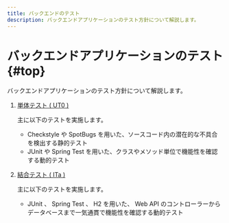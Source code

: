 ```yaml
---
title: バックエンドのテスト
description: バックエンドアプリケーションのテスト方針について解説します。
---
```


# バックエンドアプリケーションのテスト {#top}

バックエンドアプリケーションのテスト方針について解説します。

1. [単体テスト ( UT0 )](unit-test.md)

    主に以下のテストを実施します。

    - Checkstyle や SpotBugs を用いた、ソースコード内の潜在的な不具合を検出する静的テスト
    - JUnit や Spring Test を用いた、クラスやメソッド単位で機能性を確認する動的テスト

1. [結合テスト ( ITa )](integration-test.md)

    主に以下のテストを実施します。

    - JUnit 、 Spring Test 、 H2 を用いた、 Web API のコントローラーからデータベースまで一気通貫で機能性を確認する動的テスト
